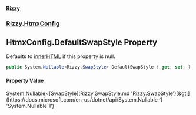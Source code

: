 #### [Rizzy](index.md 'index')
### [Rizzy](Rizzy.md 'Rizzy').[HtmxConfig](Rizzy.HtmxConfig.md 'Rizzy.HtmxConfig')

## HtmxConfig.DefaultSwapStyle Property

Defaults to [innerHTML](Rizzy.SwapStyle.md#Rizzy.SwapStyle.innerHTML 'Rizzy.SwapStyle.innerHTML') if this property is null.

```csharp
public System.Nullable<Rizzy.SwapStyle> DefaultSwapStyle { get; set; }
```

#### Property Value
[System.Nullable&lt;](https://docs.microsoft.com/en-us/dotnet/api/System.Nullable-1 'System.Nullable`1')[SwapStyle](Rizzy.SwapStyle.md 'Rizzy.SwapStyle')[&gt;](https://docs.microsoft.com/en-us/dotnet/api/System.Nullable-1 'System.Nullable`1')
